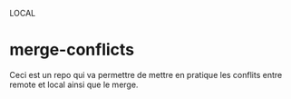 LOCAL

# merge-conflicts

Ceci est un repo qui va permettre de mettre en pratique les conflits entre remote et local ainsi que le merge.
